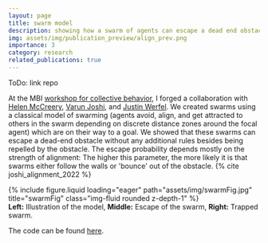 ```yaml
---
layout: page
title: swarm model
description: showing how a swarm of agents can escape a dead end obstacle
img: assets/img/publication_preview/align_prev.png
importance: 3
category: research
related_publications: true
---
```


ToDo: link repo

At the MBI [workshop for collective behavior](https://mbi.osu.edu/events/collective-behavior-and-emergent-phenomena-biology), I forged a collaboration with [Helen McCreery](https://facultyprofiles.tufts.edu/helen-mccreery), [Varun Joshi](https://www.varun-joshi.com/about), and [Justin Werfel](https://people.seas.harvard.edu/~jkwerfel/). We created swarms using a classical model of swarming (agents avoid, align, and get attracted to others in the swarm depending on discrete distance zones around the focal agent) which are on their way to a goal. We showed that these swarms can escape a dead-end obstacle without any additional rules besides being repelled by the obstacle. The escape probability depends mostly on the strength of alignment: The higher this parameter, the more likely it is that swarms either follow the walls or 'bounce' out of the obstacle.
{% cite joshi_alignment_2022 %}

<div class="row">
    <div class="col-sm mt-3 mt-md-0">
        {% include figure.liquid loading="eager" path="assets/img/swarmFig.jpg" title="swarmFig" class="img-fluid rounded z-depth-1" %}
    </div>
</div>
<div class="caption">
    <strong>Left:</strong> Illustration of the model, <strong>Middle:</strong> Escape of the swarm, <strong>Right:</strong> Trapped swarm.
</div>

The code can be found [here](https://github.com/v9joshi/Obstacle-avoiding-agents).

